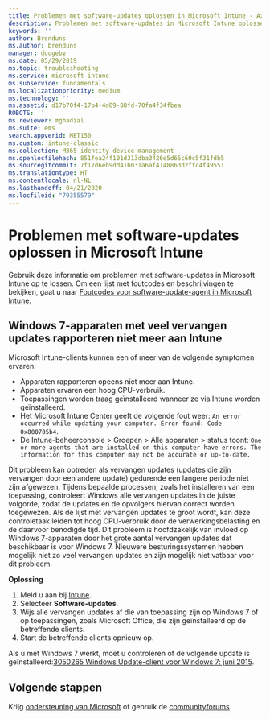 ```yaml
---
title: Problemen met software-updates oplossen in Microsoft Intune - Azure | Microsoft Docs
description: Problemen met software-updates in Microsoft Intune oplossen.
keywords: ''
author: Brenduns
ms.author: brenduns
manager: dougeby
ms.date: 05/29/2019
ms.topic: troubleshooting
ms.service: microsoft-intune
ms.subservice: fundamentals
ms.localizationpriority: medium
ms.technology: ''
ms.assetid: d17b70f4-17b4-4d89-88fd-70fa4f34fbea
ROBOTS: ''
ms.reviewer: mghadial
ms.suite: ems
search.appverid: MET150
ms.custom: intune-classic
ms.collection: M365-identity-device-management
ms.openlocfilehash: 851fea24f101d313dba3426e5d65c60c5f31fdb5
ms.sourcegitcommit: 7f17d6eb9dd41b031a6af4148863d2ffc4f49551
ms.translationtype: HT
ms.contentlocale: nl-NL
ms.lasthandoff: 04/21/2020
ms.locfileid: "79355579"
---
```

# <a name="troubleshoot-software-updates-in-microsoft-intune"></a>Problemen met software-updates oplossen in Microsoft Intune

Gebruik deze informatie om problemen met software-updates in Microsoft Intune op te lossen. Om een lijst met foutcodes en beschrijvingen te bekijken, gaat u naar [Foutcodes voor software-update-agent in Microsoft Intune](../protect/software-update-agent-error-codes.md).

## <a name="windows-7-devices-with-many-superseded-updates-stop-reporting-to-intune"></a>Windows 7-apparaten met veel vervangen updates rapporteren niet meer aan Intune

Microsoft Intune-clients kunnen een of meer van de volgende symptomen ervaren:

- Apparaten rapporteren opeens niet meer aan Intune.  
- Apparaten ervaren een hoog CPU-verbruik.
- Toepassingen worden traag geïnstalleerd wanneer ze via Intune worden geïnstalleerd.
- Het Microsoft Intune Center geeft de volgende fout weer: `An error occurred while updating your computer. Error found: Code 0x800705b4`.
- De Intune-beheerconsole > Groepen > Alle apparaten > status toont: `One or more agents that are installed on this computer have errors. The information for this computer may not be accurate or up-to-date.`

Dit probleem kan optreden als vervangen updates (updates die zijn vervangen door een andere update) gedurende een langere periode niet zijn afgewezen. Tijdens bepaalde processen, zoals het installeren van een toepassing, controleert Windows alle vervangen updates in de juiste volgorde, zodat de updates en de opvolgers hiervan correct worden toegewezen. Als de lijst met vervangen updates te groot wordt, kan deze controletaak leiden tot hoog CPU-verbruik door de verwerkingsbelasting en de daarvoor benodigde tijd. Dit probleem is hoofdzakelijk van invloed op Windows 7-apparaten door het grote aantal vervangen updates dat beschikbaar is voor Windows 7. Nieuwere besturingssystemen hebben mogelijk niet zo veel vervangen updates en zijn mogelijk niet vatbaar voor dit probleem.

**Oplossing**

1. Meld u aan bij [Intune](https://go.microsoft.com/fwlink/?linkid=2090973).
2. Selecteer **Software-updates**.
3. Wijs alle vervangen updates af die van toepassing zijn op Windows 7 of op toepassingen, zoals Microsoft Office, die zijn geïnstalleerd op de betreffende clients.
4. Start de betreffende clients opnieuw op.

Als u met Windows 7 werkt, moet u controleren of de volgende update is geïnstalleerd:[3050265 Windows Update-client voor Windows 7: juni 2015](https://support.microsoft.com/kb/3050265).

## <a name="next-steps"></a>Volgende stappen

Krijg [ondersteuning van Microsoft](get-support.md) of gebruik de [communityforums](https://social.technet.microsoft.com/Forums/en-US/home?category=microsoftintune).